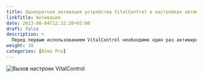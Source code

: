 ```yaml
---
title: Однократная активация устройства VitalControl в настройках автоматического кормушки
linkTitle: Активация
date: 2023-08-04T12:32:28+02:00
draft: false
description: >
  Перед первым использованием VitalControl необходимо один раз активировать его в настройках кормушки Alma Pro.
weight: 10
categories: [Alma Pro]
---
```


![Вызов настроек VitalControl](../images/open-settings-vitalcontrol.png "Вызов меню настроек VitalControl")

